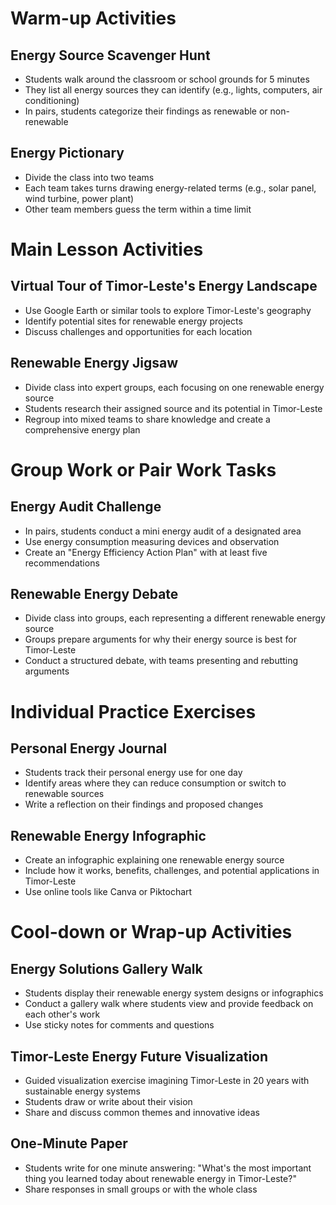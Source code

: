 # Warm-up Activities

## Energy Source Scavenger Hunt
- Students walk around the classroom or school grounds for 5 minutes
- They list all energy sources they can identify (e.g., lights, computers, air conditioning)
- In pairs, students categorize their findings as renewable or non-renewable

## Energy Pictionary
- Divide the class into two teams
- Each team takes turns drawing energy-related terms (e.g., solar panel, wind turbine, power plant)
- Other team members guess the term within a time limit

# Main Lesson Activities

## Virtual Tour of Timor-Leste's Energy Landscape
- Use Google Earth or similar tools to explore Timor-Leste's geography
- Identify potential sites for renewable energy projects
- Discuss challenges and opportunities for each location

## Renewable Energy Jigsaw
- Divide class into expert groups, each focusing on one renewable energy source
- Students research their assigned source and its potential in Timor-Leste
- Regroup into mixed teams to share knowledge and create a comprehensive energy plan

# Group Work or Pair Work Tasks

## Energy Audit Challenge
- In pairs, students conduct a mini energy audit of a designated area
- Use energy consumption measuring devices and observation
- Create an "Energy Efficiency Action Plan" with at least five recommendations

## Renewable Energy Debate
- Divide class into groups, each representing a different renewable energy source
- Groups prepare arguments for why their energy source is best for Timor-Leste
- Conduct a structured debate, with teams presenting and rebutting arguments

# Individual Practice Exercises

## Personal Energy Journal
- Students track their personal energy use for one day
- Identify areas where they can reduce consumption or switch to renewable sources
- Write a reflection on their findings and proposed changes

## Renewable Energy Infographic
- Create an infographic explaining one renewable energy source
- Include how it works, benefits, challenges, and potential applications in Timor-Leste
- Use online tools like Canva or Piktochart

# Cool-down or Wrap-up Activities

## Energy Solutions Gallery Walk
- Students display their renewable energy system designs or infographics
- Conduct a gallery walk where students view and provide feedback on each other's work
- Use sticky notes for comments and questions

## Timor-Leste Energy Future Visualization
- Guided visualization exercise imagining Timor-Leste in 20 years with sustainable energy systems
- Students draw or write about their vision
- Share and discuss common themes and innovative ideas

## One-Minute Paper
- Students write for one minute answering: "What's the most important thing you learned today about renewable energy in Timor-Leste?"
- Share responses in small groups or with the whole class